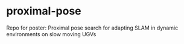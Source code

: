 # proximal-pose
Repo for poster: Proximal pose search for adapting SLAM in dynamic environments on slow moving UGVs
